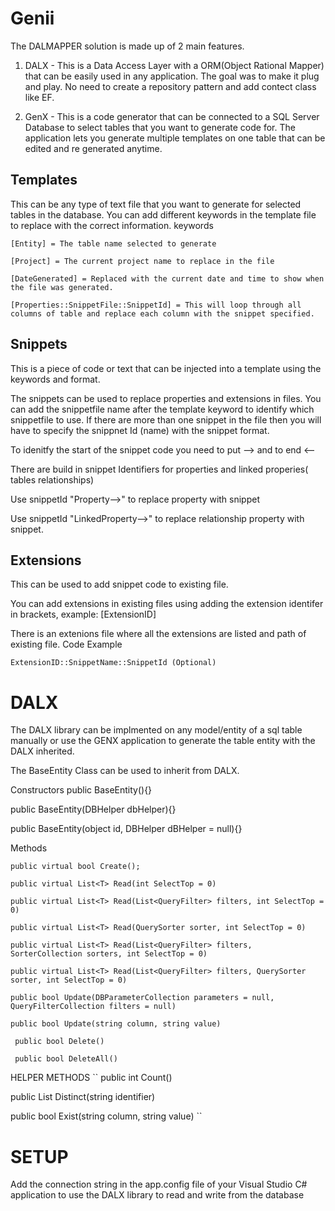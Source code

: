 # Genii

The DALMAPPER solution is made up of 2 main features.
1. DALX - This is a Data Access Layer with a ORM(Object Rational Mapper) that can be easily used in any application. The goal was to make it plug and play. No need to create a repository pattern and add contect class like EF.

2. GenX - This is a code generator that can be connected to a SQL Server Database to select tables that you want to generate code for. The application lets you generate multiple templates on one table that can be edited and re generated anytime.

 ## Templates 

This can be any type of text file that you want to generate for selected tables in the database. You can add different keywords in the template file to replace with the correct information.
keywords
```
[Entity] = The table name selected to generate
```
```
[Project] = The current project name to replace in the file
```
```
[DateGenerated] = Replaced with the current date and time to show when the file was generated.
```
```
[Properties::SnippetFile::SnippetId] = This will loop through all columns of table and replace each column with the snippet specified.
```

## Snippets

This is a piece of code or text that can be injected into a template using the keywords and format.

The snippets can be used to replace properties and extensions in files.
You can add the snippetfile name after the template keyword to identify which snippetfile to use. If there are more than one snippet in the file then you will have to specify the snippnet Id (name) with the snippet format.

To idenitfy the start of the snippet code you need to put -->  and to end <--

There are build in snippet Identifiers for properties and linked properies( tables relationships)

Use snippetId "Property-->" to replace property with snippet

Use snippetId "LinkedProperty-->" to replace relationship property with snippet.


## Extensions 

This can be used to add snippet code to existing file.

You can add extensions in existing files using adding the extension identifer in brackets, example: [ExtensionID]

There is an extenions file where all the extensions are listed and path of existing file.
Code Example
```
ExtensionID::SnippetName::SnippetId (Optional)
```
# DALX
The DALX library can be implmented on any model/entity of a sql table manually or use the GENX application to generate the table entity with the DALX inherited.

The BaseEntity<T> Class can be used to inherit from DALX. 
  
Constructors
public BaseEntity(){}

public BaseEntity(DBHelper dbHelper){}

public BaseEntity(object id, DBHelper dBHelper = null){} 

Methods
```
public virtual bool Create();

public virtual List<T> Read(int SelectTop = 0)
  
public virtual List<T> Read(List<QueryFilter> filters, int SelectTop = 0)
  
public virtual List<T> Read(QuerySorter sorter, int SelectTop = 0)
  
public virtual List<T> Read(List<QueryFilter> filters, SorterCollection sorters, int SelectTop = 0)
  
public virtual List<T> Read(List<QueryFilter> filters, QuerySorter sorter, int SelectTop = 0)

public bool Update(DBParameterCollection parameters = null, QueryFilterCollection filters = null)

public bool Update(string column, string value)

 public bool Delete()
 
 public bool DeleteAll()
  ```
HELPER METHODS
``
public int Count()

public List<T> Distinct(string identifier)
  
public bool Exist(string column, string value)
``
# SETUP

Add the connection string in the app.config file of your Visual Studio C# application to use the DALX library to read and write from the database
